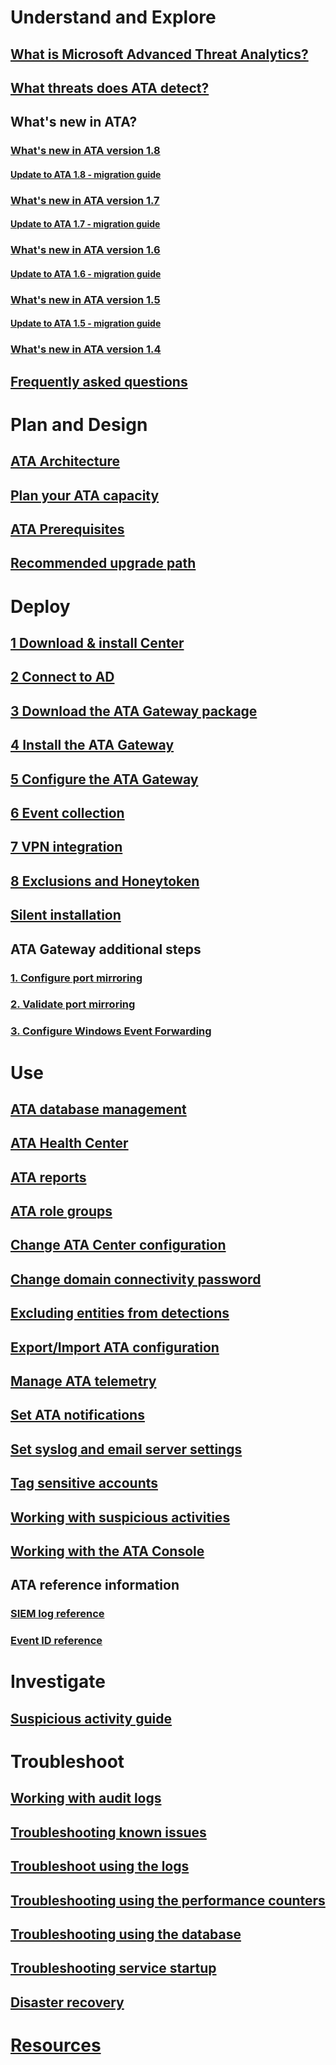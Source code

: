 # Understand and Explore
## [What is Microsoft Advanced Threat Analytics?](what-is-ata.md)
## [What threats does ATA detect?](ata-threats.md)
## What's new in ATA?
### [What's new in ATA version 1.8](whats-new-version-1.8.md)
#### [Update to ATA 1.8 - migration guide](ata-update-1.8-migration-guide.md)
### [What's new in ATA version 1.7](whats-new-version-1.7.md)
#### [Update to ATA 1.7 - migration guide](ata-update-1.7-migration-guide.md)
### [What's new in ATA version 1.6](whats-new-version-1.6.md)
#### [Update to ATA 1.6 - migration guide](ata-update-1.6-migration-guide.md)
### [What's new in ATA version 1.5](whats-new-version-1.5.md)
#### [Update to ATA 1.5 - migration guide](ata-update-1.5-migration-guide.md)
### [What's new in ATA version 1.4](whats-new-version-1.4.md)
## [Frequently asked questions](ata-technical-faq.md)
# Plan and Design
## [ATA Architecture](ata-architecture.md)
## [Plan your ATA capacity](ata-capacity-planning.md)
## [ATA Prerequisites](ata-prerequisites.md)
## [Recommended upgrade path](upgrade-path.md)
# Deploy
## [1 Download & install Center](install-ata-step1.md)
## [2 Connect to AD](install-ata-step2.md)
## [3 Download the ATA Gateway package](install-ata-step3.md)
## [4 Install the ATA Gateway](install-ata-step4.md)
## [5 Configure the ATA Gateway](install-ata-step5.md)
## [6 Event collection](install-ata-step6.md)
## [7 VPN integration](vpn-integration-install-step.md)
## [8 Exclusions and Honeytoken](install-ata-step7.md)
## [Silent installation](ata-silent-installation.md)
## ATA Gateway additional steps
### [1. Configure port mirroring](configure-port-mirroring.md)
### [2. Validate port mirroring](validate-port-mirroring.md)
### [3. Configure Windows Event Forwarding](configure-event-collection.md)
# Use
## [ATA database management](ata-database-management.md)
## [ATA Health Center](ata-health-center.md)
## [ATA reports](reports.md)
## [ATA role groups](ata-role-groups.md)
## [Change ATA Center configuration](modifying-ata-center-configuration.md)
## [Change domain connectivity password](modifying-ata-config-dcpassword.md)
## [Excluding entities from detections](excluding-entities-from-detections.md)
## [Export/Import ATA configuration](ata-configuration-file.md)
## [Manage ATA telemetry](manage-telemetry-settings.md)
## [Set ATA notifications](setting-ata-alerts.md)
## [Set syslog and email server settings](setting-syslog-email-server-settings.md)
## [Tag sensitive accounts](tag-sensitive-accounts.md)
## [Working with suspicious activities](working-with-suspicious-activities.md)
## [Working with the ATA Console](working-with-ata-console.md)
## ATA reference information
### [SIEM log reference](cef-format-sa.md)
### [Event ID reference](event-id-reference.md)
# Investigate
## [Suspicious activity guide](suspicious-activity-guide.md)
# Troubleshoot
## [Working with audit logs](troubleshoot-audit.md)
## [Troubleshooting known issues](troubleshooting-ata-known-errors.md)
## [Troubleshoot using the logs](troubleshooting-ata-using-logs.md)
## [Troubleshooting using the performance counters](troubleshooting-ata-using-perf-counters.md)
## [Troubleshooting using the database](troubleshooting-ata-using-ata-database.md)
## [Troubleshooting service startup](troubleshooting-service-startup.md)
## [Disaster recovery](disaster-recovery.md)
# [Resources](ata-resources.md)